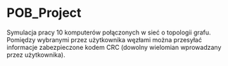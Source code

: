# POB_Project
Symulacja pracy 10 komputerów połączonych w sieć o topologii grafu. Pomiędzy wybranymi przez użytkownika węzłami można przesyłać informacje zabezpieczone kodem CRC (dowolny wielomian wprowadzany przez użytkownika).
